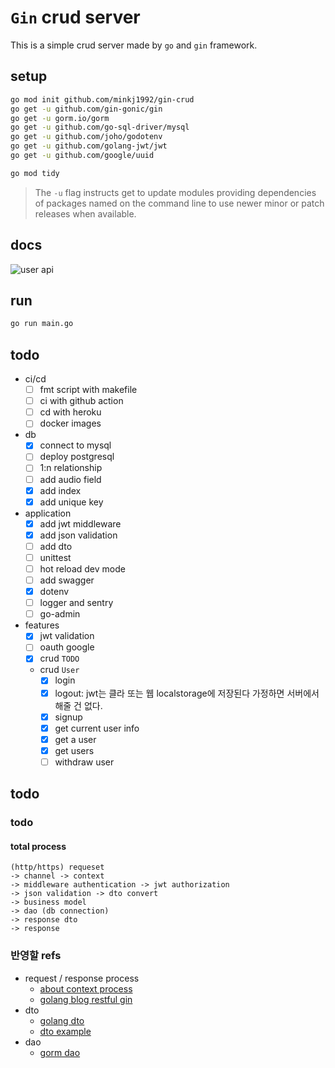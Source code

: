 # `Gin` crud server

This is a simple crud server made by `go` and `gin` framework.

## setup

```bash
go mod init github.com/minkj1992/gin-crud
go get -u github.com/gin-gonic/gin
go get -u gorm.io/gorm
go get -u github.com/go-sql-driver/mysql
go get -u github.com/joho/godotenv
go get -u github.com/golang-jwt/jwt
go get -u github.com/google/uuid

go mod tidy
```

> The `-u` flag instructs get to update modules providing dependencies of packages named on the command line to use newer minor or patch releases when available.

## docs

![user api](http://www.plantuml.com/plantuml/proxy?cache=no&src=https://raw.githubusercontent.com/minkj1992/gin-crud/main/docs/users.puml)

## run

```bash
go run main.go
```

## todo

- ci/cd
  - [ ] fmt script with makefile
  - [ ] ci with github action
  - [ ] cd with heroku
  - [ ] docker images
- db
  - [x] connect to mysql
  - [ ] deploy postgresql
  - [ ] 1:n relationship
  - [ ] add audio field
  - [x] add index
  - [x] add unique key
- application
  - [x] add jwt middleware
  - [x] add json validation
  - [ ] add dto
  - [ ] unittest
  - [ ] hot reload dev mode
  - [ ] add swagger
  - [x] dotenv
  - [ ] logger and sentry
  - [ ] go-admin
- features
  - [x] jwt validation
  - [ ] oauth google
  - [x] crud `TODO`
  - crud `User`
    - [x] login
    - [x] logout: jwt는 클라 또는 웹 localstorage에 저장된다 가정하면 서버에서 해줄 건 없다.
    - [x] signup
    - [x] get current user info
    - [x] get a user
    - [x] get users
    - [ ] withdraw user

## todo

### todo

#### total process

```
(http/https) requeset
-> channel -> context
-> middleware authentication -> jwt authorization
-> json validation -> dto convert
-> business model
-> dao (db connection)
-> response dto
-> response
```

### 반영할 refs

- request / response process
  - [about context process](https://www.sohamkamani.com/golang/context-cancellation-and-values/)
  - [golang blog restful gin](https://go.dev/doc/tutorial/web-service-gin)
- dto
  - [golang dto](https://stackoverflow.com/a/44981367)
  - [dto example](https://hellokoding.com/crud-restful-apis-with-go-modules-wire-gin-gorm-and-mysql/)
- dao
  - [gorm dao](https://umi0410.github.io/blog/golang/how-to-backend-in-go-db/)

